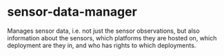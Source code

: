 # sensor-data-manager

Manages sensor data, i.e. not just the sensor observations, but also information about the sensors, which platforms they are hosted on, which deployment are they in, and who has rights to which deployments.